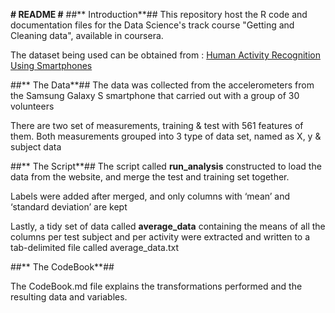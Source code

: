 **# README #**
##** Introduction**##
This repository host the R code and documentation files for the Data Science's track course "Getting and Cleaning data", available in coursera.

The dataset being used can  be obtained from : [Human Activity Recognition Using Smartphones](http://archive.ics.uci.edu/ml/datasets/Human+Activity+Recognition+Using+Smartphones)

##** The Data**##
The data was collected from the accelerometers from the Samsung Galaxy S smartphone that carried out with a group of 30 volunteers

There are two set of measurements, training & test with 561 features of them. Both measurements grouped into 3 type of data set, named as X, y & subject data 

##** The Script**##
The script called **run_analysis** constructed to load the data from the website, and merge the test and training set together.

Labels were added after merged, and only columns with ‘mean’ and ‘standard deviation’ are kept

Lastly, a tidy set of data called **average_data** containing the means of all the columns per test subject and per activity were extracted and written to a tab-delimited file called average_data.txt

##** The CodeBook**##

The CodeBook.md file explains the transformations performed and the resulting data and variables.



